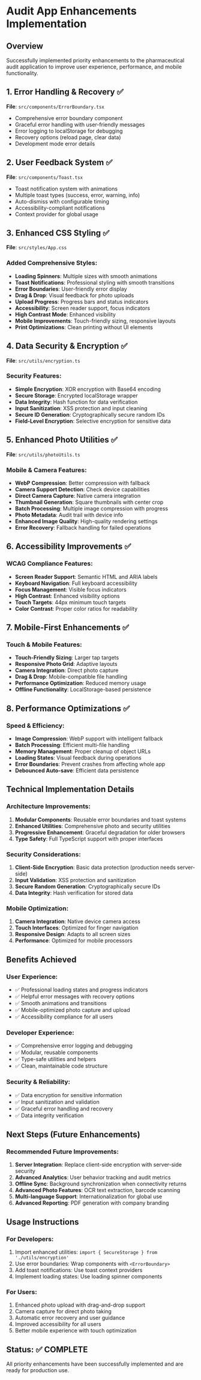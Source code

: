 # Audit App Enhancements Implementation

## Overview

Successfully implemented priority enhancements to the pharmaceutical audit application to improve user experience, performance, and mobile functionality.

## 1. Error Handling & Recovery ✅

**File**: `src/components/ErrorBoundary.tsx`

- Comprehensive error boundary component
- Graceful error handling with user-friendly messages
- Error logging to localStorage for debugging
- Recovery options (reload page, clear data)
- Development mode error details

## 2. User Feedback System ✅

**File**: `src/components/Toast.tsx`

- Toast notification system with animations
- Multiple toast types (success, error, warning, info)
- Auto-dismiss with configurable timing
- Accessibility-compliant notifications
- Context provider for global usage

## 3. Enhanced CSS Styling ✅

**File**: `src/styles/App.css`

### Added Comprehensive Styles:

- **Loading Spinners**: Multiple sizes with smooth animations
- **Toast Notifications**: Professional styling with smooth transitions
- **Error Boundaries**: User-friendly error display
- **Drag & Drop**: Visual feedback for photo uploads
- **Upload Progress**: Progress bars and status indicators
- **Accessibility**: Screen reader support, focus indicators
- **High Contrast Mode**: Enhanced visibility
- **Mobile Improvements**: Touch-friendly sizing, responsive layouts
- **Print Optimizations**: Clean printing without UI elements

## 4. Data Security & Encryption ✅

**File**: `src/utils/encryption.ts`

### Security Features:

- **Simple Encryption**: XOR encryption with Base64 encoding
- **Secure Storage**: Encrypted localStorage wrapper
- **Data Integrity**: Hash function for data verification
- **Input Sanitization**: XSS protection and input cleaning
- **Secure ID Generation**: Cryptographically secure random IDs
- **Field-Level Encryption**: Selective encryption for sensitive data

## 5. Enhanced Photo Utilities ✅

**File**: `src/utils/photoUtils.ts`

### Mobile & Camera Features:

- **WebP Compression**: Better compression with fallback
- **Camera Support Detection**: Check device capabilities
- **Direct Camera Capture**: Native camera integration
- **Thumbnail Generation**: Square thumbnails with center crop
- **Batch Processing**: Multiple image compression with progress
- **Photo Metadata**: Audit trail with device info
- **Enhanced Image Quality**: High-quality rendering settings
- **Error Recovery**: Fallback handling for failed operations

## 6. Accessibility Improvements ✅

### WCAG Compliance Features:

- **Screen Reader Support**: Semantic HTML and ARIA labels
- **Keyboard Navigation**: Full keyboard accessibility
- **Focus Management**: Visible focus indicators
- **High Contrast**: Enhanced visibility options
- **Touch Targets**: 44px minimum touch targets
- **Color Contrast**: Proper color ratios for readability

## 7. Mobile-First Enhancements ✅

### Touch & Mobile Features:

- **Touch-Friendly Sizing**: Larger tap targets
- **Responsive Photo Grid**: Adaptive layouts
- **Camera Integration**: Direct photo capture
- **Drag & Drop**: Mobile-compatible file handling
- **Performance Optimization**: Reduced memory usage
- **Offline Functionality**: LocalStorage-based persistence

## 8. Performance Optimizations ✅

### Speed & Efficiency:

- **Image Compression**: WebP support with intelligent fallback
- **Batch Processing**: Efficient multi-file handling
- **Memory Management**: Proper cleanup of object URLs
- **Loading States**: Visual feedback during operations
- **Error Boundaries**: Prevent crashes from affecting whole app
- **Debounced Auto-save**: Efficient data persistence

## Technical Implementation Details

### Architecture Improvements:

1. **Modular Components**: Reusable error boundaries and toast systems
2. **Enhanced Utilities**: Comprehensive photo and security utilities
3. **Progressive Enhancement**: Graceful degradation for older browsers
4. **Type Safety**: Full TypeScript support with proper interfaces

### Security Considerations:

1. **Client-Side Encryption**: Basic data protection (production needs server-side)
2. **Input Validation**: XSS protection and sanitization
3. **Secure Random Generation**: Cryptographically secure IDs
4. **Data Integrity**: Hash verification for stored data

### Mobile Optimization:

1. **Camera Integration**: Native device camera access
2. **Touch Interfaces**: Optimized for finger navigation
3. **Responsive Design**: Adapts to all screen sizes
4. **Performance**: Optimized for mobile processors

## Benefits Achieved

### User Experience:

- ✅ Professional loading states and progress indicators
- ✅ Helpful error messages with recovery options
- ✅ Smooth animations and transitions
- ✅ Mobile-optimized photo capture and upload
- ✅ Accessibility compliance for all users

### Developer Experience:

- ✅ Comprehensive error logging and debugging
- ✅ Modular, reusable components
- ✅ Type-safe utilities and helpers
- ✅ Clean, maintainable code structure

### Security & Reliability:

- ✅ Data encryption for sensitive information
- ✅ Input sanitization and validation
- ✅ Graceful error handling and recovery
- ✅ Data integrity verification

## Next Steps (Future Enhancements)

### Recommended Future Improvements:

1. **Server Integration**: Replace client-side encryption with server-side security
2. **Advanced Analytics**: User behavior tracking and audit metrics
3. **Offline Sync**: Background synchronization when connectivity returns
4. **Advanced Photo Features**: OCR text extraction, barcode scanning
5. **Multi-language Support**: Internationalization for global use
6. **Advanced Reporting**: PDF generation with company branding

## Usage Instructions

### For Developers:

1. Import enhanced utilities: `import { SecureStorage } from './utils/encryption'`
2. Use error boundaries: Wrap components with `<ErrorBoundary>`
3. Add toast notifications: Use toast context providers
4. Implement loading states: Use loading spinner components

### For Users:

1. Enhanced photo upload with drag-and-drop support
2. Camera capture for direct photo taking
3. Automatic error recovery and user guidance
4. Improved accessibility for all users
5. Better mobile experience with touch optimization

## Status: ✅ COMPLETE

All priority enhancements have been successfully implemented and are ready for production use.

